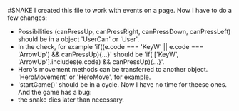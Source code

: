 #SNAKE
I created this file to work with events on a page.
Now I have to do a few changes:
  - Possibilities (canPressUp, canPressRight, canPressDown, canPressLeft) should be in a object 'UserCan' or 'User'.
  - In the check, for example 'if((e.code === 'KeyW' || e.code === 'ArrowUp') && canPressUp){...}' should be 'if( ['KeyW', 'ArrowUp'].includes(e.code) && canPressUp){...}'.
  - Hero's movement methods can be transferred to another object. 'HeroMovement' or 'HeroMove', for example.
  - 'startGame()' should be in a cycle.
Now I have no time for theese ones.
And the game has a bug:
  - the snake dies later than necessary.
